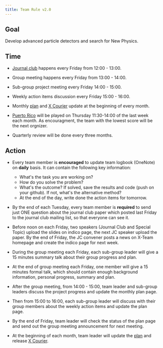 ```yaml
---
title: Team Rule v2.0 
---
```


## Goal 

Develop advanced particle detectors and search for New Physics. 

## Time 

 - [Journal club](/docs/journalclub) happens every Friday from 12:00 - 13:00.  
 - Group meeting happens every Friday from 13:00 - 14:00.
 - Sub-group project meeting every Friday 14:00 - 15:00. 
 - Weekly action items discussion every Friday 15:00 - 16:00. 

 - Monthly [plan](/plan.gan) and [X Courier](/news/xc.html) update at the beginning of every month. 
 - [Puerto Rico](/docs/puertorico) will be played on Thursday 11:30-14:00 of the last week each month. As encouragment, the team with the lowest score will be the next orgnizer. 
  
 - Quarterly review will be done every three months. 

## Action 

- Every team member is **encouraged** to update team logbook (OneNote) on **daily** basis. It can contain the following key information: 
    - What's the task you are working on? 
    - How do you solve the problem? 
    - What's the outcome? If solved, save the results and code (push on your github). If not, what's the alternative method? 
    - At the end of the day, write done the action items for tomorrow.  

- By the end of each Tuesday, every team member is **required** to send just ONE question about the journal club paper which posted last Friday to the journal club mailing list, so that everyone can see it. 

- Before noon on each Friday, two speakers (Journal Club and Special Topic) upload the slides on indico page, the next JC speaker upload the paper. By the end of Friday, the JC convener posts a news on X-Team homepage and create the indico page for next week. 

- During the group meeting each Friday, each sub-group leader will give a 15 minutes summary talk about their group progress and plan. 
  
- At the end of group meeting each Friday, one member will give a 15 minutes formal talk, which should contain enough background information, personal progress, summary and plan. 

- After the group meeting, from 14:00 - 15:00, team leader and sub-group leaders discuss the project progress and update the monthly plan page. 
- Then from 15:00 to 16:00, each sub-group leader will discuss with their group members about the weekly action items and update the plan page. 

- By the end of Friday, team leader will check the status of the plan page and send out the group meeting announcement for next meeting. 

- At the beginning of each month, team leader will update the [plan](/plan.gan) and release [X Courier](/news/xc.html). 
